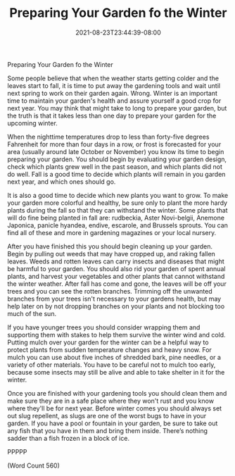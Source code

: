 ﻿---
title: "Preparing Your Garden fo the Winter"
date: 2021-08-23T23:44:39-08:00
description: "Gardening Tips for Web Success"
featured_image: "/images/Gardening.jpg"
tags: ["Gardening"]
---

Preparing Your Garden fo the Winter

Some people believe that when the weather starts getting colder and the
leaves start to fall, it is time to put away the gardening tools and wait
until next spring to work on their garden again. Wrong. Winter is an
important time to maintain your garden's health and assure yourself a good
crop for next year. You may think that might take to long to prepare your
garden, but the truth is that it takes less than one day to prepare your
garden for the upcoming winter. 

When the nighttime temperatures drop to less than forty-five degrees
Fahrenheit for more than four days in a row, or frost is forecasted for
your area (usually around late October or November) you know its time to
begin preparing your garden. You should begin by evaluating your garden
design, check which plants grew well in the past season, and which plants
did not do well. Fall is a good time to decide which plants will remain in
you garden next year, and which ones should go. 

It is also a good time to decide which new plants you want to grow. To
make your garden more colorful and healthy, be sure only to plant the more
hardy plants during the fall so that they can withstand the winter. Some
plants that will do fine being planted in fall are: rudbeckia, Aster
Novi-belgii, Anemone Japonica, panicle hyandea, endive, escarole, and
Brussels sprouts. You can find all of these and more in gardening
magazines or your local nursery. 

After you have finished this you should begin cleaning up your garden.
Begin by pulling out weeds that may have cropped up, and raking fallen
leaves. Weeds and rotten leaves can carry insects and diseases that might
be harmful to your garden. You should also rid your garden of spent annual
plants, and harvest your vegetables and other plants that cannot withstand
the winter weather. After fall has come and gone, the leaves will be off
your trees and you can see the rotten branches. Trimming off the unwanted
branches from your trees isn't necessary to your gardens health, but may
help later on by not dropping branches on your plants and not blocking too
much of the sun. 

If you have younger trees you should consider wrapping them and supporting
them with stakes to help them survive the winter wind and cold. Putting
mulch over your garden for the winter can be a helpful way to protect
plants from sudden temperature changes and heavy snow. For mulch you can
use about five inches of shredded bark, pine needles, or a variety of
other materials. You have to be careful not to mulch too early, because
some insects may still be alive and able to take shelter in it for the
winter.

Once you are finished with your gardening tools you should clean them and
make sure they are in a safe place where they won't rust and you know
where they'll be for next year. Before winter comes you should always set
out slug repellent, as slugs are one of the worst bugs to have in your
garden. If you have a pool or fountain in your garden, be sure to take out
any fish that you have in them and bring them inside. There’s nothing
sadder than a fish frozen in a block of ice.

PPPPP

(Word Count 560)
